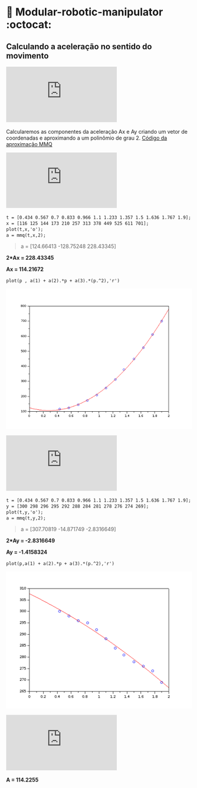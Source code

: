 # :rainbow: Modular-robotic-manipulator :octocat:


## Calculando a aceleração no sentido do movimento

 ![2](https://latex.codecogs.com/gif.latex?A%20%3D%20-k*g*sin%28%5CTheta%20%29)

Calcularemos as componentes da aceleração Ax e Ay criando um vetor de coordenadas e aproximando a um polinômio de grau 2. [Código da aproximação MMQ](https://github.com/LuizFelipeLemon/CN/blob/master/MMQ%2BEDO/MMQ/mmq.sci)

![E1](https://latex.codecogs.com/gif.latex?x%20%3D%20a_%7B0%7D%20&plus;%20a_%7B1%7Dt%20&plus;%20%5Cfrac%7Ba_%7B2%7D%7D%7B2%7D%20t)
```
t = [0.434 0.567 0.7 0.833 0.966 1.1 1.233 1.357 1.5 1.636 1.767 1.9];
x = [116 125 144 173 210 257 313 378 449 525 611 701]; 
plot(t,x,'o');
a = mmq(t,x,2);
```
>a  = [124.66413  -128.75248  228.43345]

**2*Ax = 228.43345** 

**Ax = 114.21672**
```
plot(p , a(1) + a(2).*p + a(3).*(p.^2),'r')
```

![Aproximação por MMQ](https://github.com/LuizFelipeLemon/CN/blob/master/MMQ%2BEDO/MMQ/x(t).png)

![E1](https://latex.codecogs.com/gif.latex?y%20%3D%20a_%7B0%7D%20&plus;%20a_%7B1%7Dt%20&plus;%20%5Cfrac%7Ba_%7B2%7D%7D%7B2%7D%20t)
```
t = [0.434 0.567 0.7 0.833 0.966 1.1 1.233 1.357 1.5 1.636 1.767 1.9];
y = [300 298 296 295 292 288 284 281 278 276 274 269]; 
plot(t,y,'o');
a = mmq(t,y,2);
```
>a  = [307.70819  -14.871749  -2.8316649]

**2*Ay = -2.8316649**

**Ay = -1.4158324**

```
plot(p,a(1) + a(2).*p + a(3).*(p.^2),'r')
```
![Aproximação por MMQ](https://github.com/LuizFelipeLemon/CN/blob/master/MMQ%2BEDO/MMQ/y(t).png)

![EQ](https://latex.codecogs.com/gif.latex?A%20%3D%20%5Csqrt%7BA_%7Bx%7D%20&plus;%20A_%7By%7D%7D)

**A = 114.2255**